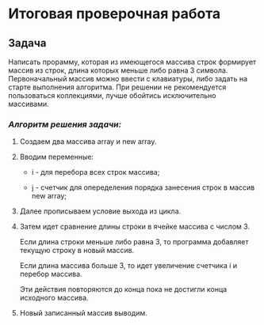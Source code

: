 # **Итоговая проверочная работа**

## **Задача**

Написать прорамму, которая из имеющегося массива строк формирует массив из строк, длина которых меньше либо равна 3 символа. Первоначальный массив можно ввести с клавиатуры, либо задать на старте выполнения алгоритма. При решении не рекомендуется пользоваться коллекциями, лучше обойтись исключительно массивами.

### ***Алгоритм решения задачи:***
1. Создаем два массива array и new array.

2. Вводим переменные: 

   - i - для перебора всех строк массива;
  
   - j - счетчик для опеределения порядка занесения строк в массив new array;
  
3. Далее прописываем условие выхода из цикла.
4. Затем идет сравнение длины строки в ячейке массива с числом 3. 
   
   Если длина строки меньше либо равна 3, то программа добавляет текущую строку в новый массив. 

   Если длина массива больше 3, то идет увеличение счетчика i и перебор массива.
  
   Эти действия повторяются до конца пока не достигли конца исходного массива.
 5.  Новый записанный массив выводим. 
